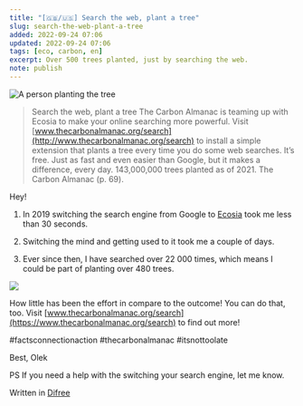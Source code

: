 ```yaml
---
title: "[🇬🇧/🇺🇸] Search the web, plant a tree"
slug: search-the-web-plant-a-tree
added: 2022-09-24 07:06
updated: 2022-09-24 07:06
tags: [eco, carbon, en]
excerpt: Over 500 trees planted, just by searching the web.
note: publish
---
```


![A person planting the tree](https://pinboard-uploads-production.operacdn.com/images/4c2e02ac-06cd-4760-9fab-7330b29a61e6/3cc22789-b492-465e-a9b3-05716621b0d3/b0565e80-4a61-420b-86d4-b57d67b711a8.jpeg)

> Search the web, plant a tree
> The Carbon Almanac is teaming up with Ecosia to make your online searching more powerful. Visit [www.thecarbonalmanac.org/search](http://www.thecarbonalmanac.org/search)
> to install a simple extension that plants a tree every time you do some web searches. It’s free. Just as fast and even easier than Google, but it makes a difference, every day. 143,000,000 trees planted as of 2021.
> The Carbon Almanac (p. 69).

Hey!

1.  In 2019 switching the search engine from Google to [Ecosia](https://www.ecosia.org/) took me less than 30 seconds.

2.  Switching the mind and getting used to it took me a couple of days.

3.  Ever since then, I have searched over 22 000 times, which means I could be part of planting over 480 trees.

![](https://pbs.twimg.com/media/FdV5rr_WYAAslE5?format=png&name=medium)

How little has been the effort in compare to the outcome! You can do that, too. Visit [www.thecarbonalmanac.org/search](https://www.thecarbonalmanac.org/search) to find out more!

\#factsconnectionaction #thecarbonalmanac #itsnottoolate

Best,
Olek

PS If you need a help with the switching your search engine, let me know.

Written in [Difree](https://www.getdifree.com/)

